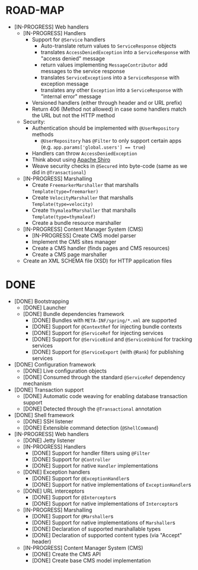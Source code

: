 ROAD-MAP
========

* [IN-PROGRESS] Web handlers
    * [IN-PROGRESS] Handlers
        * Support for `@Service` handlers
            * Auto-translate return values to `ServiceResponse` objects
            * translates `AccessDeniedException` into a `ServiceResponse` with "access denied" message
            * return values implementing `MessageContributor` add messages to the service response
            * translates `ServiceException`s into a `ServiceResponse` with exception message
            * translates any other `Exception` into a `ServiceResponse` with "internal error" message
        * Versioned handlers (either through header and or URL prefix)
        * Return 406 (Method not allowed) in case some handlers match the URL but not the HTTP method
    * Security:
        * Authentication should be implemented with `@UserRepository` methods
            * `@UserRepository` has `@Filter` to only support certain apps (e.g. `app.params['global.users'] == true`)
        * Handlers can throw `AccessDeniedException`
        * Think about using [Apache Shiro](http://shiro.apache.org)
        * Weave security checks in `@Secured` into byte-code (same as we did in `@Transactional`)
    * [IN-PROGRESS] Marshalling
        * Create `FreemarkerMarshaller` that marshalls `Template(type=freemarker)`
        * Create `VelocityMarshaller` that marshalls `Template(type=velocity)`
        * Create `ThymaleafMarshaller` that marshalls `Template(type=thymaleaf)`
        * Create a bundle resource marshaller
    * [IN-PROGRESS] Content Manager System (CMS)
        * [IN-PROGRESS] Create CMS model parser
        * Implement the CMS sites manager
        * Create a CMS handler (finds pages and CMS resources)
        * Create a CMS page marshaller
    * Create an XML SCHEMA file (XSD) for HTTP application files

DONE
====

* [DONE] Bootstrapping
    * [DONE] Launcher
    * [DONE] Bundle dependencies framework
        * [DONE] Bundles with `META-INF/spring/*.xml` are supported
        * [DONE] Support for `@ContextRef` for injecting bundle contexts
        * [DONE] Support for `@ServiceRef` for injecting services
        * [DONE] Support for `@ServiceBind` and `@ServiceUnbind` for tracking services
        * [DONE] Support for `@ServiceExport` (with `@Rank`) for publishing services
* [DONE] Configuration framework
    * [DONE] Live configuration objects
    * [DONE] Consumed through the standard `@ServiceRef` dependency mechanism
* [DONE] Transaction support
    * [DONE] Automatic code weaving for enabling database transaction support
    * [DONE] Detected through the `@Transactional` annotation
* [DONE] Shell framework
    * [DONE] SSH listener
    * [DONE] Extensible command detection (`@ShellCommand`)
* [IN-PROGRESS] Web handlers
    * [DONE] Jetty listener
    * [IN-PROGRESS] Handlers
        * [DONE] Support for handler filters using `@Filter`
        * [DONE] Support for `@Controller`
        * [DONE] Support for native `Handler` implementations
    * [DONE] Exception handlers
        * [DONE] Support for `@ExceptionHandler`s
        * [DONE] Support for native implementations of `ExceptionHandler`s
    * [DONE] URL interceptors
        * [DONE] Support for `@Interceptor`s
        * [DONE] Support for native implementations of `Interceptor`s
    * [IN-PROGRESS] Marshalling
        * [DONE] Support for `@Marshaller`s
        * [DONE] Support for native implementations of `Marshaller`s
        * [DONE] Declaration of supported marshallable types
        * [DONE] Declaration of supported content types (via "Accept" header)
    * [IN-PROGRESS] Content Manager System (CMS)
        * [DONE] Create the CMS API
        * [DONE] Create base CMS model implementation
